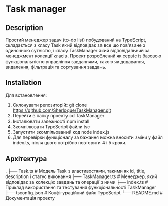 # Task manager

## Description

Простий менеджер задач (to-do list) побудований на TypeScript, складається з класу Task який відповідає за все що пов'язане з одиночною сутністю, і класу TaskManager який відповідальний за менеджмент колекції класів. Проект розроблений як сервіс із базовою функціональністю управління завданнями, такою як додавання, видалення, фільтрація та сортування завдань.

## Installation

Для встановлення:

1. Склонувати репозиторій:
   git clone https://github.com/Sherloque/TaskManager.git
2. Перейти в папку проекту
   cd TaskManager
3. Інсталювати залежності
    npm install
4. Зкомпілювати TypeScript файли
    tsc
5. Запустити зкомпільований код
    node index.js
6. Для перевірки функціоналу за бажання можна вносити зміни у файл index.ts, після цього потрібно повторити 4 і 5 кроки.


## Архітектура
.
├── Task.ts                # Модель Task з властивостями, такими як id, title, description і статус виконання
├── TaskManager.ts         # Менеджер, який відповідає за колекцію завдань та операції з ними
├── index.ts               # Приклад використання та тестування функціональності TaskManager
├── tsconfig.json          # Конфігураційний файл TypeScript
└── README.md              # Документація проекту

